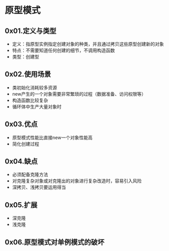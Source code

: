 # 原型模式

## 0x01.定义与类型

- 定义：指原型实例指定创建对象的种类，并且通过拷贝这些原型创建新的对象
- 特点：不需要知道任何创建的细节，不调用构造函数
- 类型：创建型

## 0x02.使用场景

- 类初始化消耗较多资源
- new产生的一个对象需要非常繁琐的过程（数据准备、访问权限等）
- 构造函数比较复杂
- 循环体中生产大量对象时

## 0x03.优点

- 原型模式性能比直接new一个对象性能高
- 简化创建过程

## 0x04.缺点

- 必须配备克隆方法
- 对克隆复杂对象或对克隆出的对象进行复杂改造时，容易引入风险
- 深拷贝、浅拷贝要运用得当

## 0x05.扩展

- 深克隆
- 浅克隆

## 0x06.原型模式对单例模式的破坏

